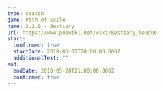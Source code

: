 ```yaml
---
type: season
game: Path of Exile
name: 3.2.0 - Bestiary
url: https://www.poewiki.net/wiki/Bestiary_league
start:
  confirmed: true
  startDate: 2018-03-02T20:00:00.000Z
  additionalText: ""
end:
  endDate: 2018-05-28T21:00:00.000Z
  confirmed: true
---
```


